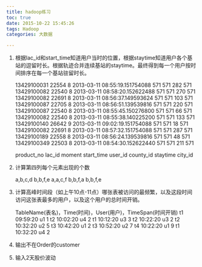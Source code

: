```yaml
---
title: hadoop练习
toc: true
date: 2015-10-22 15:45:26
tags: Hadoop
categories: 大数据

---
```


 1. 根据lac_id和start_time知道用户当时的位置，根据staytime知道用户各个基站的逗留时长。根据轨迹合并连续基站的staytime。最终得到每一个用户按时间排序在每一个基站驻留时长。

    13429100031 22554 8 2013-03-11 08:55:19.151754088 571 571 282 571  
    13429100082 22540 8 2013-03-11 08:58:20.152622488 571 571 270 571  
    13429100082 22691 8 2013-03-11 08:56:37.149593624 571 571 103 571  
    13429100087 22705 8 2013-03-11 08:56:51.139539816 571 571 220 571  
    13429100087 22540 8 2013-03-11 08:55:45.150276800 571 571 66 571  
    13429100082 22540 8 2013-03-11 08:55:38.140225200 571 571 133 571  
    13429100140 26642 9 2013-03-11 09:02:19.151754088 571 571 18 571  
    13429100082 22691 8 2013-03-11 08:57:32.151754088 571 571 287 571  
    13429100189 22558 8 2013-03-11 08:56:24.139539816 571 571 48 571  
    13429100349 22503 8 2013-03-11 08:54:30.152622440 571 571 211 571  


	product_no lac_id moment start_time user_id county_id staytime city_id

 2. 计算第四列每个元素出现的个数

	a,b,c,d
	b,b,f,e
	a,a,c,f
	b,b,f,a
	b,b,f,e

 3. 计算高峰时间段（如上午10点-11点）哪张表被访问的最频繁，以及这段时间访问这张表最多的用户，以及这个用户的总时间开销。

	TableName(表名)，Time(时间)，User(用户)，TimeSpan(时间开销)
	t1 09:59:20 u1 1
	t2 10:02:20 u4 2
	t1 10:12:20 u3 3
	t2 10:22:20 u3 2
	t2 10:32:20 u2 5
	t3 10:42:20 u1 2
	t3 10:52:20 u2 7
	t4 10:22:20 u1 9
	t1 10:32:20 u4 2

 4. 输出不在Order的customer


 5. 输入2天股价波动
